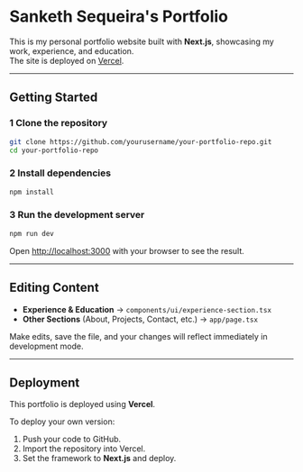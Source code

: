 # Sanketh Sequeira's Portfolio

This is my personal portfolio website built with **Next.js**, showcasing my work, experience, and education.  
The site is deployed on [Vercel](https://vercel.com/).

---

## Getting Started

### 1️ Clone the repository
```bash
git clone https://github.com/yourusername/your-portfolio-repo.git
cd your-portfolio-repo
```

### 2️ Install dependencies
```bash
npm install
```

### 3️ Run the development server
```bash
npm run dev
```
Open [http://localhost:3000](http://localhost:3000) with your browser to see the result.

---

## Editing Content

- **Experience & Education** → `components/ui/experience-section.tsx`
- **Other Sections** (About, Projects, Contact, etc.) → `app/page.tsx`

Make edits, save the file, and your changes will reflect immediately in development mode.

---

## Deployment

This portfolio is deployed using **Vercel**.

To deploy your own version:
1. Push your code to GitHub.
2. Import the repository into Vercel.
3. Set the framework to **Next.js** and deploy.
